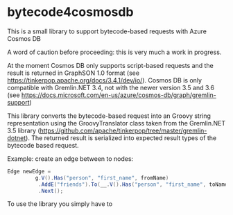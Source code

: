 # bytecode4cosmosdb

This is a small library to support bytecode-based requests with Azure Cosmos DB

A word of caution before proceeding: this is very much a work in progress.


At the moment Cosmos DB only supports script-based requests and the result is returned in GraphSON 1.0 format (see https://tinkerpop.apache.org/docs/3.4.1/dev/io/). 
Cosmos DB is only compatible with Gremlin.NET 3.4, not with the newer version 3.5 and 3.6 (see https://docs.microsoft.com/en-us/azure/cosmos-db/graph/gremlin-support)

This library converts the bytecode-based request into an Groovy string representation using the GroovyTranslator class taken from the Gremlin.NET 3.5 library (https://github.com/apache/tinkerpop/tree/master/gremlin-dotnet).
The returned result is serialized into expected result types of the bytecode based request.

Example: create an edge between to nodes:

```C#
Edge newEdge = 
         g.V().Has("person", "first_name", fromName)
          .AddE("friends").To(__.V().Has("person", "first_name", toName))
          .Next();
```


To use the library you simply have to 
